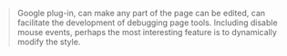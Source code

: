 > Google plug-in, can make any part of the page can be edited, can facilitate the development of debugging page tools.
> Including disable mouse events, perhaps the most interesting feature is to dynamically modify the style.